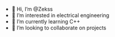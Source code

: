 - 👋 Hi, I’m @Zekss
- 👀 I’m interested in electrical engineering
- 🌱 I’m currently learning C++
- 💞️ I’m looking to collaborate on projects

<!---
Zeksstrujko/Zeksstrujko is a ✨ special ✨ repository because its `README.md` (this file) appears on your GitHub profile.
You can click the Preview link to take a look at your changes.
--->
